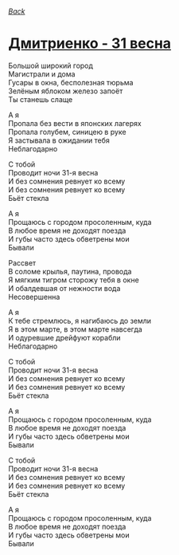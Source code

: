 ###### [Back](../Readme.md)
# [Дмитриенко - 31 весна](tabs.md)

Большой широкий город  
Магистрали и дома  
Гусары в окна, бесполезная тюрьма  
Зелёным яблоком железо запоёт  
Ты станешь слаще  

А я  
Пропала без вести в японских лагерях  
Пропала голубем, синицею в руке  
Я застывала в ожидании тебя  
Неблагодарно  

С тобой  
Проводит ночи 31-я весна  
И без сомнения ревнует ко всему  
И без сомнения ревнует ко всему  
Бьёт стекла  

А я  
Прощаюсь с городом просоленным, куда  
В любое время не доходят поезда  
И губы часто здесь обветрены мои  
Бывали  

Рассвет  
В соломе крылья, паутина, провода  
Я мягким тигром сторожу тебя в окне  
И обалдевшая от нежности вода  
Несовершенна  

А я  
К тебе стремлюсь, я нагибаюсь до земли  
Я в этом марте, в этом марте навсегда  
И одуревшие дрейфуют корабли  
Неблагодарно  

С тобой  
Проводит ночи 31-я весна  
И без сомнения ревнует ко всему  
И без сомнения ревнует ко всему  
Бьёт стекла  

А я  
Прощаюсь с городом просоленным, куда  
В любое время не доходят поезда  
И губы часто здесь обветрены мои  
Бывали  

С тобой  
Проводит ночи 31-я весна  
И без сомнения ревнует ко всему  
И без сомнения ревнует ко всему  
Бьёт стекла  

А я  
Прощаюсь с городом просоленным, куда  
В любое время не доходят поезда  
И губы часто здесь обветрены мои  
Бывали  
